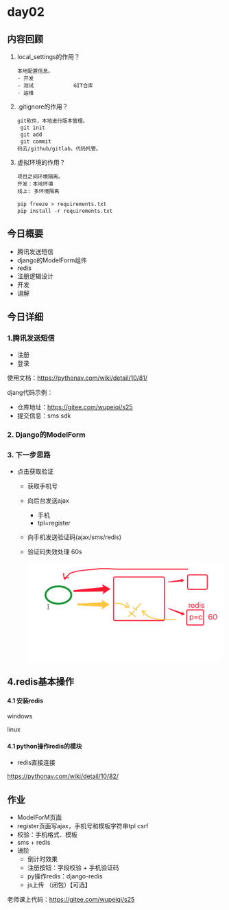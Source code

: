 # day02

## 内容回顾

1. local_settings的作用？

   ```
   本地配置信息。
   - 开发
   - 测试             GIT仓库
   - 运维
   ```

2. .gitignore的作用？

   ```
   git软件，本地进行版本管理。
   	git init
   	git add 
   	git commit 
   码云/github/gitlab，代码托管。
   ```

3. 虚拟环境的作用？

   ```
   项目之间环境隔离。
   开发：本地环境
   线上: 多环境隔离
   ```

   ```
   pip freeze > requirements.txt
   pip install -r requirements.txt
   ```

   

## 今日概要

- 腾讯发送短信
- django的ModelForm组件
- redis
- 注册逻辑设计
- 开发
- 讲解



## 今日详细

### 1.腾讯发送短信

- 注册
- 登录

使用文档：https://pythonav.com/wiki/detail/10/81/

djang代码示例：

- 仓库地址：https://gitee.com/wupeiqi/s25
- 提交信息：sms sdk



### 2. Django的ModelForm





### 3. 下一步思路

- 点击获取验证

  - 获取手机号

  - 向后台发送ajax

    - 手机
    - tpl=register

  - 向手机发送验证码(ajax/sms/redis)

  - 验证码失效处理 60s

    ![image-20200312120841339](assets/image-20200312120841339.png)

## 4.redis基本操作

#### 4.1 安装redis

windows

linux

#### 4.1 python操作redis的模块

-  redis直接连接

https://pythonav.com/wiki/detail/10/82/



##  作业

- ModelForM页面
- register页面写ajax，手机号和模板字符串tpl  csrf
- 校验：手机格式、模板
- sms + redis
- 进阶
  - 倒计时效果
  - 注册按钮：字段校验 + 手机验证码
  - py操作redis：django-redis
  - js上传 （闭包）【可选】



老师课上代码：https://gitee.com/wupeiqi/s25













